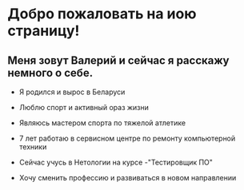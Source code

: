 # Добро пожаловать на иою страницу!
  
  
  
  
  
  ## Меня зовут Валерий и сейчас я расскажу немного о себе.


* Я родился и вырос в Беларуси      

 * Люблю спорт  и активный ораз жизни                         

* Являюсь мастером спорта по тяжелой атлетике

* 7 лет работаю в сервисном центре по ремонту компьютерной техники 

* Сейчас учусь в Нетологии на курсе -"Тестировщик ПО"

* Хочу сменить профессию и развиваться в новом направлении 
